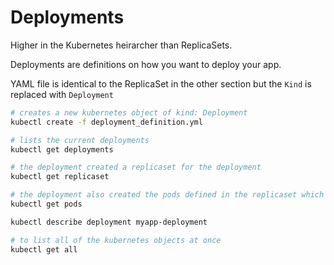 # Deployments

Higher in the Kubernetes heirarcher than ReplicaSets. 

Deployments are definitions on how you want to deploy your app.

YAML file is identical to the ReplicaSet in the other section but the `Kind` is replaced with `Deployment`

```bash
# creates a new kubernetes object of kind: Deployment
kubectl create -f deployment_definition.yml
```

```bash
# lists the current deployments
kubectl get deployments
```

```bash
# the deployment created a replicaset for the deployment
kubectl get replicaset
```

```bash
# the deployment also created the pods defined in the replicaset which is defined in the deployment
kubectl get pods
```

```bash
kubectl describe deployment myapp-deployment
```

```bash
# to list all of the kubernetes objects at once
kubectl get all
```